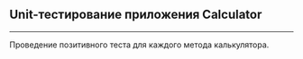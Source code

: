 ## Unit-тестирование приложения Calculator
___
Проведение позитивного теста для каждого метода калькулятора.

